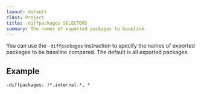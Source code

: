 ```yaml
---
layout: default
class: Project
title: -diffpackages SELECTORS
summary: The names of exported packages to baseline.
---
```


You can use the `-diffpackages` instruction to specify the names of exported packages
to be baseline compared. The default is all exported packages.

## Example

    -diffpackages: !*.internal.*, *
